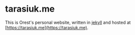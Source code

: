 # tarasiuk.me

This is Orest's personal website, written in [jekyll](https://jekyllrb.com/) and hosted at [https://tarasiuk.me](https://tarasiuk.me).

